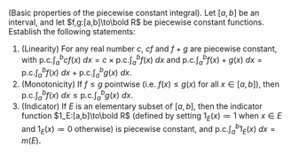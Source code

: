 (Basic properties of the piecewise constant integral). Let $[a,b]$ be an interval, and let $f,g:[a,b]\to\bold R$ be piecewise constant functions. Establish the following statements:
1. (Linearity) For any real number $c$, $cf$ and $f+g$ are piecewise constant, with $\text{p.c.}\int _a^b cf(x)\ dx= c\times \text{p.c.}\int _a^b f(x)\ dx$ and $\text{p.c.}\int _a^b f(x)+g(x)\ dx= \text{p.c.}\int _a^b f(x)\ dx + \text{p.c.}\int _a^b g(x)\ dx$.
2. (Monotonicity) If $f\le g$ pointwise (i.e. $f(x)\le g(x)$ for all $x\in [a,b]$), then $\text{p.c.}\int _a^b f(x)\ dx\le \text{p.c.}\int _a^b g(x)\ dx$.
3. (Indicator) If $E$ is an elementary subset of $[a,b]$, then the indicator function $1_E:[a,b]\to\bold R$ (defined by setting $1_E(x) \coloneqq 1$ when $x\in E$ and $1_E(x) \coloneqq 0$ otherwise) is piecewise constant, and $\text{p.c.}\int _a^b 1_E(x)\ dx = m(E)$.